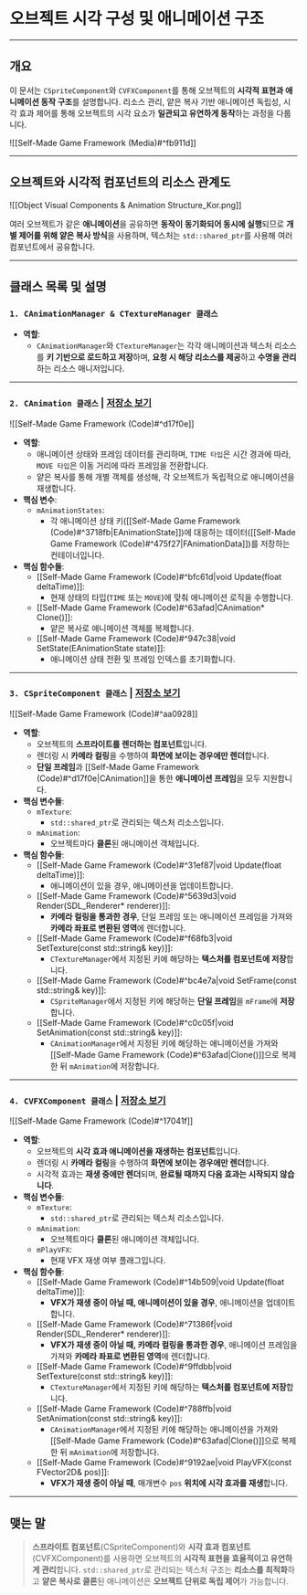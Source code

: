 # **오브젝트 시각 구성 및 애니메이션 구조**
---
## **개요**
이 문서는 `CSpriteComponent`와 `CVFXComponent`를 통해 오브젝트의 **시각적 표현과 애니메이션 동작 구조**를 설명합니다. 리소스 관리, 얕은 복사 기반 애니메이션 독립성, 시각 효과 제어를 통해 오브젝트의 시각 요소가 **일관되고 유연하게 동작**하는 과정을 다룹니다.

![[Self-Made Game Framework (Media)#^fb911d]]

---
## **오브젝트와 시각적 컴포넌트의 리소스 관계도**
![[Object Visual Components & Animation Structure_Kor.png]]

여러 오브젝트가 같은 **애니메이션**을 공유하면 **동작이 동기화되어 동시에 실행**되므로 **개별 제어를 위해 얕은 복사 방식**을 사용하며, 텍스처는 `std::shared_ptr`를 사용해 여러 컴포넌트에서 공유합니다.

---
## **클래스 목록 및 설명**
### `1. CAnimationManager & CTextureManager 클래스`
- **역할**:
	- `CAnimationManager`와 `CTextureManager`는 각각 애니메이션과 텍스처 리소스를 **키 기반으로 로드하고 저장**하며, **요청 시 해당 리소스를 제공**하고 **수명을 관리**하는 리소스 매니저입니다.
---
### `2. CAnimation 클래스` | [**저장소 보기**](https://github.com/Woo95/SDL2_Game_Framework/blob/main/Template/Client/Include/Resource/Animation.h)
![[Self-Made Game Framework (Code)#^d17f0e]]
- **역할**:
	- 애니메이션 상태와 프레임 데이터를 관리하며, `TIME 타입`은 시간 경과에 따라, `MOVE 타입`은 이동 거리에 따라 프레임을 전환합니다.
	- 얕은 복사를 통해 개별 객체를 생성해, 각 오브젝트가 독립적으로 애니메이션을 재생합니다.
- **핵심 변수**:
	- `mAnimationStates`: 
		- 각 애니메이션 상태 키([[Self-Made Game Framework (Code)#^3718fb|EAnimationState]])에 대응하는 데이터([[Self-Made Game Framework (Code)#^475f27|FAnimationData]])를 저장하는 컨테이너입니다.
- **핵심 함수들**:
    - [[Self-Made Game Framework (Code)#^bfc61d|void Update(float deltaTime)]]:
	    - 현재 상태의 타입(`TIME` 또는 `MOVE`)에 맞춰 애니메이션 로직을 수행합니다.
    - [[Self-Made Game Framework (Code)#^63afad|CAnimation* Clone()]]:
	    - 얕은 복사로 애니메이션 객체를 복제합니다.
    - [[Self-Made Game Framework (Code)#^947c38|void SetState(EAnimationState state)]]:
	    - 애니메이션 상태 전환 및 프레임 인덱스를 초기화합니다.
---
### `3. CSpriteComponent 클래스` | [**저장소 보기**](https://github.com/Woo95/SDL2_Game_Framework/blob/main/Template/Client/Include/Entity/Component/SpriteComponent.h)
![[Self-Made Game Framework (Code)#^aa0928]]
- **역할**:
	- 오브젝트의 **스프라이트를 렌더하는 컴포넌트**입니다.
	- 렌더링 시 **카메라 컬링**을 수행하여 **화면에 보이는 경우에만 렌더**합니다.
	- **단일 프레임**과 [[Self-Made Game Framework (Code)#^d17f0e|CAnimation]]을 통한 **애니메이션 프레임**을 모두 지원합니다.
- **핵심 변수들**:
	- `mTexture`:
		- `std::shared_ptr`로 관리되는 텍스처 리소스입니다.
	- `mAnimation`:
		- 오브젝트마다 **클론**된 애니메이션 객체입니다.
- **핵심 함수들**:
    - [[Self-Made Game Framework (Code)#^31ef87|void Update(float deltaTime)]]:
	    - 애니메이션이 있을 경우, 애니메이션을 업데이트합니다.
    - [[Self-Made Game Framework (Code)#^5639d3|void Render(SDL_Renderer* renderer)]]:
	    - **카메라 컬링을 통과한 경우**, 단일 프레임 또는 애니메이션 프레임을 가져와 **카메라 좌표로 변환된 영역**에 렌더합니다.
    - [[Self-Made Game Framework (Code)#^f68fb3|void SetTexture(const std::string& key)]]:
	    - `CTextureManager`에서 지정된 키에 해당하는 **텍스처를 컴포넌트에 저장**합니다.
    - [[Self-Made Game Framework (Code)#^bc4e7a|void SetFrame(const std::string& key)]]:
	    - `CSpriteManager`에서 지정된 키에 해당하는 **단일 프레임**을 `mFrame`에 **저장**합니다.
    - [[Self-Made Game Framework (Code)#^c0c05f|void SetAnimation(const std::string& key)]]:
	    - `CAnimationManager`에서 지정된 키에 해당하는 애니메이션을 가져와 [[Self-Made Game Framework (Code)#^63afad|Clone()]]으로 복제한 뒤 `mAnimation`에 저장합니다.
---
### `4. CVFXComponent 클래스` | [**저장소 보기**](https://github.com/Woo95/SDL2_Game_Framework/blob/main/Template/Client/Include/Entity/Component/VFXComponent.h)
![[Self-Made Game Framework (Code)#^17041f]]
- **역할**:
	- 오브젝트의 **시각 효과 애니메이션을 재생하는 컴포넌트**입니다.
	- 렌더링 시 **카메라 컬링**을 수행하여 **화면에 보이는 경우에만 렌더**합니다.
	- 시각적 효과는 **재생 중에만 렌더**되며, **완료될 때까지 다음 효과는 시작되지 않습니다**.
- **핵심 변수들**:
	- `mTexture`:
		- `std::shared_ptr`로 관리되는 텍스처 리소스입니다.
	- `mAnimation`:
		- 오브젝트마다 **클론**된 애니메이션 객체입니다.
	- `mPlayVFX`:
		- 현재 VFX 재생 여부 플래그입니다.
- **핵심 함수들**:
    - [[Self-Made Game Framework (Code)#^14b509|void Update(float deltaTime)]]:
	    - **VFX가 재생 중이 아닐 때, 애니메이션이 있을 경우**, 애니메이션을 업데이트합니다.
    - [[Self-Made Game Framework (Code)#^71386f|void Render(SDL_Renderer* renderer)]]:
	    - **VFX가 재생 중이 아닐 때, 카메라 컬링을 통과한 경우**, 애니메이션 프레임을 가져와 **카메라 좌표로 변환된 영역**에 렌더합니다.
    - [[Self-Made Game Framework (Code)#^9ffdbb|void SetTexture(const std::string& key)]]:
	    - `CTextureManager`에서 지정된 키에 해당하는 **텍스처를 컴포넌트에 저장**합니다.
    - [[Self-Made Game Framework (Code)#^788ffb|void SetAnimation(const std::string& key)]]:
	    - `CAnimationManager`에서 지정된 키에 해당하는 애니메이션을 가져와 [[Self-Made Game Framework (Code)#^63afad|Clone()]]으로 복제한 뒤 `mAnimation`에 저장합니다.
	- [[Self-Made Game Framework (Code)#^9192ae|void PlayVFX(const FVector2D& pos)]]:
		- **VFX가 재생 중이 아닐 때**, 매개변수 `pos` **위치에 시각 효과를 재생**합니다.

---
## **맺는 말**
> **스프라이트 컴포넌트**(CSpriteComponent)와 **시각 효과 컴포넌트**(CVFXComponent)를 사용하면 오브젝트의 **시각적 표현을 효율적이고 유연하게 관리**합니다. `std::shared_ptr`로 관리되는 텍스처 구조는 **리소스를 최적화**하고 **얕은 복사로 클론**된 애니메이션은 **오브젝트 단위로 독립 제어**가 가능합니다.